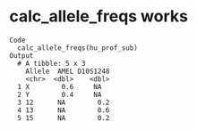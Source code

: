 # calc_allele_freqs works

    Code
      calc_allele_freqs(hu_prof_sub)
    Output
      # A tibble: 5 x 3
        Allele  AMEL D10S1248
        <chr>  <dbl>    <dbl>
      1 X        0.6     NA  
      2 Y        0.4     NA  
      3 12      NA        0.2
      4 13      NA        0.6
      5 15      NA        0.2

